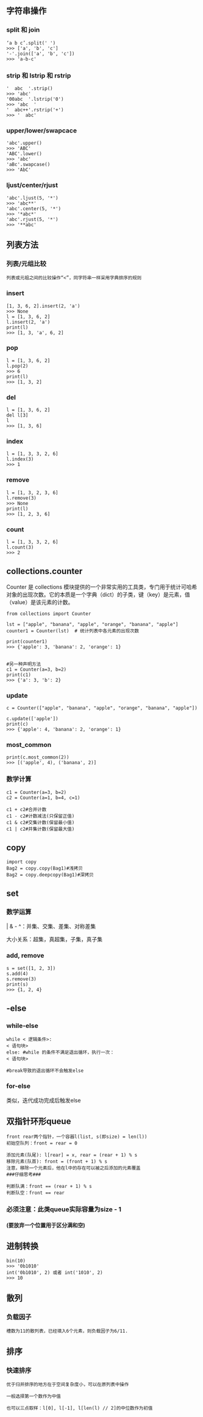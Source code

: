 ## 字符串操作

### split 和 join

    ‘a b c’.split(' ')
    >>> ['a', 'b', 'c']
    '-'.join(['a', 'b', 'c'])
    >>> 'a-b-c'

### strip 和 lstrip 和 rstrip

    '  abc  '.strip()
    >>> 'abc'
    '00abc  '.lstrip('0')
    >>> 'abc  '
    '  abc++'.rstrip('+')
    >>> '  abc'

### upper/lower/swapcace

    'abc'.upper()
    >>> 'ABC'
    'ABC'.lower()
    >>> 'abc'
    'aBc'.swapcase()
    >>> 'AbC'

### ljust/center/rjust

    'abc'.ljust(5, '*')
    >>> 'abc**'
    'abc'.center(5, '*')
    >>> '*abc*'
    'abc'.rjust(5, '*')
    >>> '**abc'

## 列表方法

### 列表/元组比较

    列表或元祖之间的比较操作“<”，同字符串一样采用字典排序的规则

### insert

    [1, 3, 6, 2].insert(2, 'a')
    >>> None
    l = [1, 3, 6, 2]
    l.insert(2, 'a')
    print(l)
    >>> [1, 3, 'a', 6, 2]

### pop

    l = [1, 3, 6, 2]
    l.pop(2)
    >>> 6
    print(l)
    >>> [1, 3, 2]

### del

    l = [1, 3, 6, 2]
    del l[3]
    l
    >>> [1, 3, 6]

### index

    l = [1, 3, 3, 2, 6]
    l.index(3)
    >>> 1

### remove

    l = [1, 3, 2, 3, 6]
    l.remove(3)
    >>> None
    print(l)
    >>> [1, 2, 3, 6]
### count

    l = [1, 3, 3, 2, 6]
    l.count(3)
    >>> 2

## collections.counter

Counter 是 collections 模块提供的一个非常实用的工具类，专门用于统计可哈希对象的出现次数。它的本质是一个字典（dict）的子类，键（key）是元素，值（value）是该元素的计数。

    from collections import Counter

    lst = ["apple", "banana", "apple", "orange", "banana", "apple"]
    counter1 = Counter(lst)  # 统计列表中各元素的出现次数

    print(counter1) 
    >>> {'apple': 3, 'banana': 2, 'orange': 1}


    #另一种声明方法
    c1 = Counter(a=3, b=2)
    print(c1)
    >>> {'a': 3, 'b': 2}

### update

    c = Counter(["apple", "banana", "apple", "orange", "banana", "apple"])

    c.update(['apple'])
    print(c)
    >>> {'apple': 4, 'banana': 2, 'orange': 1}

### most_common

    print(c.most_common(2))
    >>> [('apple', 4), ('banana', 2)]

### 数学计算

    c1 = Counter(a=3, b=2)
    c2 = Counter(a=1, b=4, c=1)

    c1 + c2#合并计数
    c1 - c2#计数减法(只保留正值)
    c1 & c2#交集计数(保留最小值)
    c1 | c2#并集计数(保留最大值)

## copy
    import copy
    Bag2 = copy.copy(Bag1)#浅拷贝
    Bag2 = copy.deepcopy(Bag1)#深拷贝

## set

### 数学运算
| & - ^：并集、交集、差集、对称差集

大小关系：超集，真超集，子集，真子集
### add, remove
    s = set([1, 2, 3])
    s.add(4)
    s.remove(3)
    print(s)
    >>> {1, 2, 4}

## -else

### while-else

    while < 逻辑条件>:
    < 语句块>
    else: #while 的条件不满足退出循环，执行一次：
    < 语句块>

    #break导致的退出循环不会触发else

### for-else
类似，迭代成功完成后触发else
## 双指针环形queue
    front rear两个指针，一个容器l(list, s(即size) = len(l))
    初始空队列：front = rear = 0

    添加元素(队尾): l[rear] = x, rear = (rear + 1) % s
    移除元素(队首): front = (front + 1) % s
    注意，移除一个元素后，他在l中的存在可以被之后添加的元素覆盖
    ###仔细思考###

    判断队满：front == (rear + 1) % s
    判断队空：front == rear

### 必须注意：此类queue实际容量为size - 1
#### (要放弃一个位置用于区分满和空)

## 进制转换
    bin(10)
    >>> '0b1010'
    int('0b1010', 2) 或者 int('1010', 2)
    >>> 10

## 散列
### 负载因子

    槽数为11的散列表，已经填入6个元素，则负载因子为6/11.

## 排序
### 快速排序
    优于归并排序的地方在于空间复杂度小，可以在原列表中操作

    一般选择第一个数作为中值

    也可以三点取样：l[0], l[-1], l[len(l) // 2]的中位数作为初值

### 


